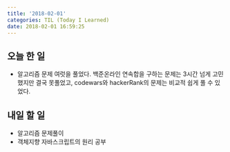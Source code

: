 ```yaml
---
title: '2018-02-01'
categories: TIL (Today I Learned)
date: 2018-02-01 16:59:25
---
```


## 오늘 한 일
* 알고리즘 문제 여럿을 풀었다. 백준온라인 연속합을 구하는 문제는 3시간 넘게 고민했지만 결국 못풀었고, codewars와 hackerRank의 문제는 비교적 쉽게 풀 수 있었다. 

## 내일 할 일
* 알고리즘 문제풀이
* 객체지향 자바스크립트의 원리 공부
